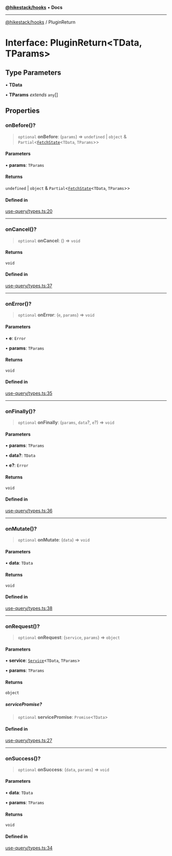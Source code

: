 [**@hikestack/hooks**](/official/reference/hooks/index.md) • **Docs**

***

[@hikestack/hooks](/official/reference/hooks/globals.md) / PluginReturn

# Interface: PluginReturn\<TData, TParams\>

## Type Parameters

• **TData**

• **TParams** *extends* `any`[]

## Properties

### onBefore()?

> `optional` **onBefore**: (`params`) => `undefined` \| `object` & `Partial`\<[`FetchState`](/official/reference/hooks/interfaces/FetchState.md)\<`TData`, `TParams`\>\>

#### Parameters

• **params**: `TParams`

#### Returns

`undefined` \| `object` & `Partial`\<[`FetchState`](/official/reference/hooks/interfaces/FetchState.md)\<`TData`, `TParams`\>\>

#### Defined in

[use-query/types.ts:20](https://github.com/hikestack/hike/blob/1ebdd11ee7a70660fc764f71da265cc7eb170554/packages/hooks/src/use-query/types.ts#L20)

***

### onCancel()?

> `optional` **onCancel**: () => `void`

#### Returns

`void`

#### Defined in

[use-query/types.ts:37](https://github.com/hikestack/hike/blob/1ebdd11ee7a70660fc764f71da265cc7eb170554/packages/hooks/src/use-query/types.ts#L37)

***

### onError()?

> `optional` **onError**: (`e`, `params`) => `void`

#### Parameters

• **e**: `Error`

• **params**: `TParams`

#### Returns

`void`

#### Defined in

[use-query/types.ts:35](https://github.com/hikestack/hike/blob/1ebdd11ee7a70660fc764f71da265cc7eb170554/packages/hooks/src/use-query/types.ts#L35)

***

### onFinally()?

> `optional` **onFinally**: (`params`, `data`?, `e`?) => `void`

#### Parameters

• **params**: `TParams`

• **data?**: `TData`

• **e?**: `Error`

#### Returns

`void`

#### Defined in

[use-query/types.ts:36](https://github.com/hikestack/hike/blob/1ebdd11ee7a70660fc764f71da265cc7eb170554/packages/hooks/src/use-query/types.ts#L36)

***

### onMutate()?

> `optional` **onMutate**: (`data`) => `void`

#### Parameters

• **data**: `TData`

#### Returns

`void`

#### Defined in

[use-query/types.ts:38](https://github.com/hikestack/hike/blob/1ebdd11ee7a70660fc764f71da265cc7eb170554/packages/hooks/src/use-query/types.ts#L38)

***

### onRequest()?

> `optional` **onRequest**: (`service`, `params`) => `object`

#### Parameters

• **service**: [`Service`](/official/reference/hooks/type-aliases/Service.md)\<`TData`, `TParams`\>

• **params**: `TParams`

#### Returns

`object`

##### servicePromise?

> `optional` **servicePromise**: `Promise`\<`TData`\>

#### Defined in

[use-query/types.ts:27](https://github.com/hikestack/hike/blob/1ebdd11ee7a70660fc764f71da265cc7eb170554/packages/hooks/src/use-query/types.ts#L27)

***

### onSuccess()?

> `optional` **onSuccess**: (`data`, `params`) => `void`

#### Parameters

• **data**: `TData`

• **params**: `TParams`

#### Returns

`void`

#### Defined in

[use-query/types.ts:34](https://github.com/hikestack/hike/blob/1ebdd11ee7a70660fc764f71da265cc7eb170554/packages/hooks/src/use-query/types.ts#L34)
